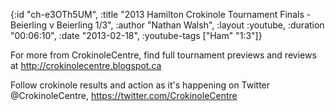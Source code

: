 {:id "ch-e3OTh5UM",
 :title
 "2013 Hamilton Crokinole Tournament Finals - Beierling v Beierling 1/3",
 :author "Nathan Walsh",
 :layout :youtube,
 :duration "00:06:10",
 :date "2013-02-18",
 :youtube-tags ["Ham" "1:3"]}


For more from CrokinoleCentre, find full tournament previews and reviews at http://crokinolecentre.blogspot.ca

Follow crokinole results and action as it's happening on Twitter @CrokinoleCentre, https://twitter.com/CrokinoleCentre
